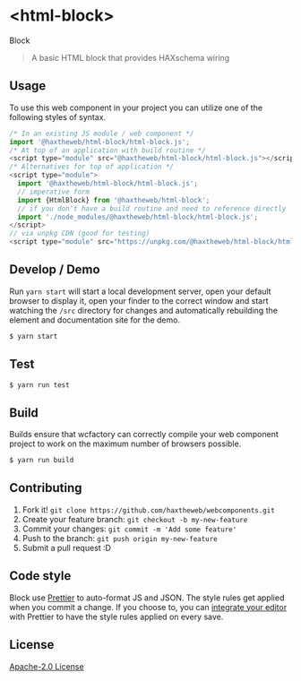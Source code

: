 # &lt;html-block&gt;

Block
> A basic HTML block that provides HAXschema wiring

## Usage
To use this web component in your project you can utilize one of the following styles of syntax.

```js
/* In an existing JS module / web component */
import '@haxtheweb/html-block/html-block.js';
/* At top of an application with build routine */
<script type="module" src="@haxtheweb/html-block/html-block.js"></script>
/* Alternatives for top of application */
<script type="module">
  import '@haxtheweb/html-block/html-block.js';
  // imperative form
  import {HtmlBlock} from '@haxtheweb/html-block';
  // if you don't have a build routine and need to reference directly
  import './node_modules/@haxtheweb/html-block/html-block.js';
</script>
// via unpkg CDN (good for testing)
<script type="module" src="https://unpkg.com/@haxtheweb/html-block/html-block.js"></script>
```

## Develop / Demo
Run `yarn start` will start a local development server, open your default browser to display it, open your finder to the correct window and start watching the `/src` directory for changes and automatically rebuilding the element and documentation site for the demo.
```bash
$ yarn start
```

## Test

```bash
$ yarn run test
```

## Build
Builds ensure that wcfactory can correctly compile your web component project to
work on the maximum number of browsers possible.
```bash
$ yarn run build
```

## Contributing

1. Fork it! `git clone https://github.com/haxtheweb/webcomponents.git`
2. Create your feature branch: `git checkout -b my-new-feature`
3. Commit your changes: `git commit -m 'Add some feature'`
4. Push to the branch: `git push origin my-new-feature`
5. Submit a pull request :D

## Code style

Block  use [Prettier][prettier] to auto-format JS and JSON.  The style rules get applied when you commit a change.  If you choose to, you can [integrate your editor][prettier-ed] with Prettier to have the style rules applied on every save.

[prettier]: https://github.com/prettier/prettier/
[prettier-ed]: https://github.com/prettier/prettier/#editor-integration
[polyserve]: https://github.com/Polymer/polyserve
[web-component-tester]: https://github.com/Polymer/web-component-tester

## License
[Apache-2.0 License](http://opensource.org/licenses/Apache-2.0)